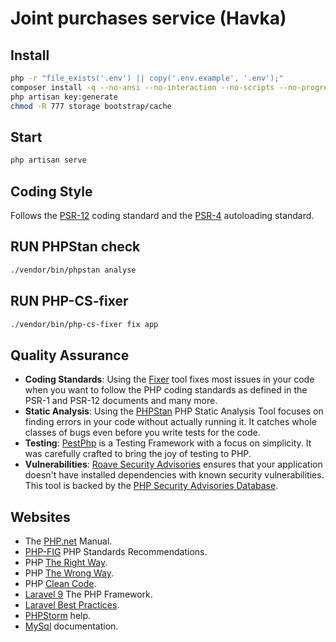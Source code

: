# Joint purchases service (Havka)

## Install 
```bash
php -r "file_exists('.env') || copy('.env.example', '.env');"
composer install -q --no-ansi --no-interaction --no-scripts --no-progress --prefer-dist
php artisan key:generate
chmod -R 777 storage bootstrap/cache
```

## Start
```bash
php artisan serve
```

## Coding Style

Follows the [PSR-12](https://www.php-fig.org/psr/psr-12/) coding standard and the [PSR-4](https://www.php-fig.org/psr/psr-4/) autoloading standard.

## RUN PHPStan check
```bash
./vendor/bin/phpstan analyse
```

## RUN PHP-CS-fixer
```bash
./vendor/bin/php-cs-fixer fix app
```

## Quality Assurance

- **Coding Standards**: Using the [Fixer](https://github.com/FriendsOfPHP/PHP-CS-Fixer) tool fixes most issues in your code when you want to follow the PHP coding standards as defined in the PSR-1 and PSR-12 documents and many more.
- **Static Analysis**: Using the [PHPStan](https://github.com/phpstan/phpstan) PHP Static Analysis Tool focuses on finding errors in your code without actually running it.
  It catches whole classes of bugs even before you write tests for the code.
- **Testing**: [PestPhp](https://pestphp.com/docs/installation) is a Testing Framework with a focus on simplicity. It was carefully crafted to bring the joy of testing to PHP.
- **Vulnerabilities**: [Roave Security Advisories](https://github.com/Roave/SecurityAdvisories) ensures that your application doesn't have installed dependencies with known security vulnerabilities.
  This tool is backed by the [PHP Security Advisories Database](https://phpqa.io/projects/roave-security-advisories.html).

## Websites

- The [PHP.net](https://www.php.net/manual/en/index.php) Manual.
- [PHP-FIG](https://www.php-fig.org/psr/) PHP Standards Recommendations.
- PHP [The Right Way](https://phptherightway.com/).
- PHP [The Wrong Way](https://phpthewrongway.com/).
- PHP [Clean Code](https://github.com/jupeter/clean-code-php).
- [Laravel 9](https://laravel.com/docs/9.x) The PHP Framework.
- [Laravel Best Practices](https://github.com/alexeymezenin/laravel-best-practices).
- [PHPStorm](https://www.jetbrains.com/help/phpstorm) help.
- [MySql](https://dev.mysql.com/doc/refman/8.0/en/) documentation.
